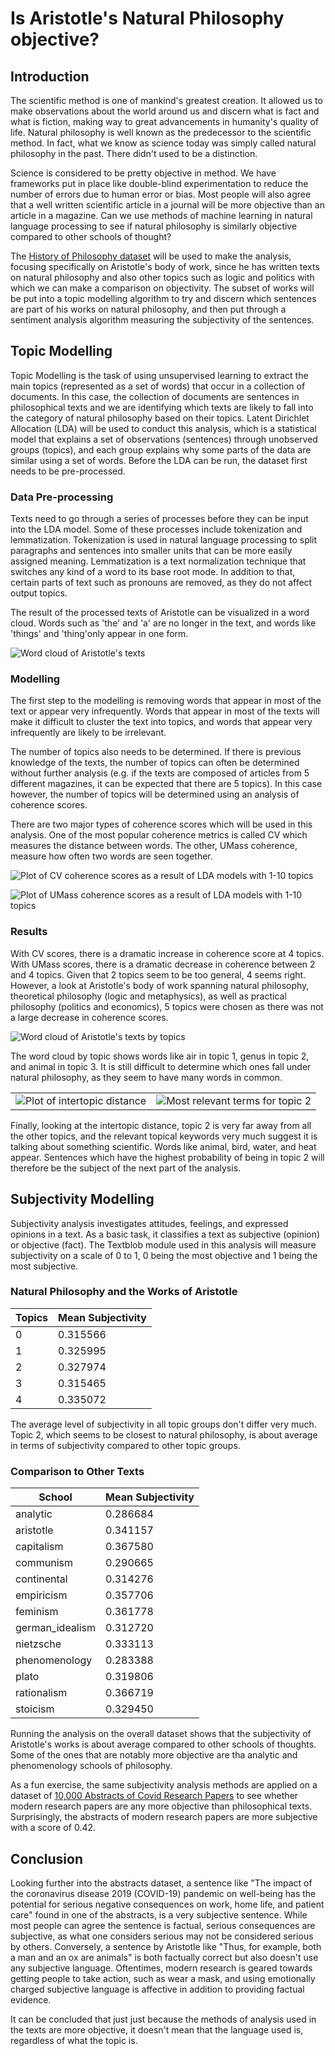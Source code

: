 # Is Aristotle's Natural Philosophy objective?

## Introduction
The scientific method is one of mankind's greatest creation. It allowed us to make observations about the world around us and discern what is fact and what is fiction, making way to great advancements in humanity's quality of life. Natural philosophy is well known as the predecessor to the scientific method. In fact, what we know as science today was simply called natural philosophy in the past. There didn't used to be a distinction.

Science is considered to be pretty objective in method. We have frameworks put in place like double-blind experimentation to reduce the number of errors due to human error or bias. Most people will also agree that a well written scientific article in a journal will be more objective than an article in a magazine. Can we use methods of machine learning in natural language processing to see if natural philosophy is similarly objective compared to other schools of thought?

The [History of Philosophy dataset](https://www.kaggle.com/datasets/kouroshalizadeh/history-of-philosophy) will be used to make the analysis, focusing specifically on Aristotle's body of work, since he has written texts on natural philosophy and also other topics such as logic and politics with which we can make a comparison on objectivity. The subset of works will be put into a topic modelling algorithm to try and discern which sentences are part of his works on natural philosophy, and then put through a sentiment analysis algorithm measuring the subjectivity of the sentences.

## Topic Modelling
Topic Modelling is the task of using unsupervised learning to extract the main topics (represented as a set of words) that occur in a collection of documents. In this case, the collection of documents are sentences in philosophical texts and we are identifying which texts are likely to fall into the category of natural philosophy based on their topics. Latent Dirichlet Allocation (LDA) will be used to conduct this analysis, which is a statistical model that explains a set of observations (sentences) through unobserved groups (topics), and each group explains why some parts of the data are similar using a set of words. Before the LDA can be run, the dataset first needs to be pre-processed.

### Data Pre-processing
Texts need to go through a series of processes before they can be input into the LDA model. Some of these processes include tokenization and lemmatization. Tokenization is used in natural language processing to split paragraphs and sentences into smaller units that can be more easily assigned meaning. Lemmatization is a text normalization technique that switches any kind of a word to its base root mode. In addition to that, certain parts of text such as pronouns are removed, as they do not affect output topics.

The result of the processed texts of Aristotle can be visualized in a word cloud. Words such as 'the' and 'a' are no longer in the text, and words like 'things' and 'thing'only appear in one form.

![Word cloud of Aristotle's texts](https://github.com/TZstatsADS/ads-spring2023-project1-safiraharjo/blob/main/figs/aristotle_wc.png?raw=true)

### Modelling
The first step to the modelling is removing words that appear in most of the text or appear very infrequently. Words that appear in most of the texts will make it difficult to cluster the text into topics, and words that appear very infrequently are likely to be irrelevant.

The number of topics also needs to be determined. If there is previous knowledge of the texts, the number of topics can often be determined without further analysis (e.g. if the texts are composed of articles from 5 different magazines, it can be expected that there are 5 topics). In this case however, the number of topics will be determined using an analysis of coherence scores.

There are two major types of coherence scores which will be used in this analysis. One of the most popular coherence metrics is called CV which measures the distance between words. The other, UMass coherence, measure how often two words are seen together.

![Plot of CV coherence scores as a result of LDA models with 1-10 topics](https://github.com/TZstatsADS/ads-spring2023-project1-safiraharjo/blob/main/figs/c_v_score_fig.png?raw=true)

![Plot of UMass coherence scores as a result of LDA models with 1-10 topics](https://github.com/TZstatsADS/ads-spring2023-project1-safiraharjo/blob/main/figs/u_mass_score_fig.png?raw=true)

### Results
With CV scores, there is a dramatic increase in coherence score at 4 topics. With UMass scores, there is a dramatic decrease in coherence between 2 and 4 topics. Given that 2 topics seem to be too general, 4 seems right. However, a look at Aristotle's body of work spanning natural philosophy, theoretical philosophy (logic and metaphysics), as well as practical philosophy (politics and economics), 5 topics were chosen as there was not a large decrease in coherence scores.

![Word cloud of Aristotle's texts by topics](https://github.com/TZstatsADS/ads-spring2023-project1-safiraharjo/blob/main/figs/topic_wc.png?raw=true)

The word cloud by topic shows words like air in topic 1, genus in topic 2, and animal in topic 3. It is still difficult to determine which ones fall under natural philosophy, as they seem to have many words in common.

|  |  |
|--|--|
| ![Plot of intertopic distance](https://github.com/TZstatsADS/ads-spring2023-project1-safiraharjo/blob/main/figs/pyLDAvis1.png?raw=true) | ![Most relevant terms for topic 2](https://github.com/TZstatsADS/ads-spring2023-project1-safiraharjo/blob/main/figs/pyLDAvis2.png?raw=true) |


Finally, looking at the intertopic distance, topic 2 is very far away from all the other topics, and the relevant topical keywords very much suggest it is talking about something scientific. Words like animal, bird, water, and heat appear. Sentences which have the highest probability of being in topic 2 will therefore be the subject of the next part of the analysis.

## Subjectivity Modelling
Subjectivity analysis investigates attitudes, feelings, and expressed opinions in a text. As a basic task, it classifies a text as subjective (opinion) or objective (fact). The Textblob module used in this analysis will measure subjectivity on a scale of 0 to 1, 0 being the most objective and 1 being the most subjective.

### Natural Philosophy and the Works of Aristotle
| Topics | Mean Subjectivity |
|--|--|
| 0 | 0.315566 |
| 1 | 0.325995 |
| 2 | 0.327974 |
| 3 | 0.315465 |
| 4 | 0.335072 |

The average level of subjectivity in all topic groups don't differ very much. Topic 2, which seems to be closest to natural philosophy, is about average in terms of subjectivity compared to other topic groups.

### Comparison to Other Texts

| School | Mean Subjectivity |
|--|--|
| analytic | 0.286684 |
| aristotle | 0.341157 |
| capitalism | 0.367580 |
| communism | 0.290665 |
| continental | 0.314276 |
| empiricism | 0.357706 |
| feminism | 0.361778 |
| german_idealism | 0.312720 |
| nietzsche | 0.333113 |
| phenomenology | 0.283388 |
| plato | 0.319806 |
| rationalism | 0.366719 |
| stoicism | 0.329450 |

Running the analysis on the overall dataset shows that the subjectivity of Aristotle's works is about average compared to other schools of thoughts. Some of the ones that are notably more objective are tha analytic and phenomenology schools of philosophy.

As a fun exercise, the same subjectivity analysis methods are applied on a dataset of [10,000 Abstracts of Covid Research Papers](https://www.kaggle.com/datasets/anandhuh/covid-abstracts) to see whether modern research papers are any more objective than philosophical texts. Surprisingly, the abstracts of modern research papers are more subjective with a score of 0.42.

## Conclusion

Looking further into the abstracts dataset, a sentence like "The impact of the coronavirus disease 2019 (COVID-19) pandemic on well-being has the potential for serious negative consequences on work, home life, and patient care" found in one of the abstracts, is a very subjective sentence. While most people can agree the sentence is factual, serious consequences are subjective, as what one considers serious may not be considered serious by others. Conversely, a sentence by Aristotle like "Thus, for example, both a man and an ox are animals" is both factually correct but also doesn't use any subjective language. Oftentimes, modern research is geared towards getting people to take action, such as wear a mask, and using emotionally charged subjective language is affective in addition to providing factual evidence.

It can be concluded that just just because the methods of analysis used in the texts are more objective, it doesn't mean that the language used is, regardless of what the topic is.
